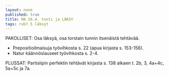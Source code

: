 ```yaml
---
layout: none
published: true
title: MA 26.4. tunti ja LÄKSY
tags: rub7.5 läksyt
---
```

PAKOLLISET: Osa läksyä, osa torstain tunnin itsenäistä tehtävää.

- Prepositioilmaisuja työvihkosta s. 22 (apua kirjasta s. 153-156).
- Natur käännöslauseet työvihkosta s. 2-4.

PLUSSAT: Partisiipin perfektin tehtävät kirjasta s. 138 alkaen t. 2b, 3, 4a+4c, 5a+5c ja 7a.

